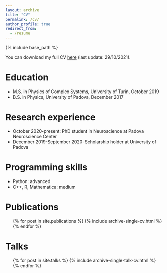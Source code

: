 ```yaml
---
layout: archive
title: "CV"
permalink: /cv/
author_profile: true
redirect_from:
  - /resume
---
```


{% include base_path %}

You can download my full CV [here](https://github.com/benedetta-mariani/benedetta-mariani.github.io/blob/master/files/CV_Mariani_Benedetta.pdf) (last update: 29/10/2021).

Education
======
* M.S. in Physics of Complex Systems, University of Turin, October 2019
* B.S. in Physics, University of Padova, December 2017

Research experience
======
* October 2020-present: PhD student in Neuroscience at Padova Neuroscience Center
* December 2019-September 2020: Scholarship holder at University of Padova

Programming skills
======
* Python: advanced
* C++, R, Mathematica: medium

Publications
======
  <ul>{% for post in site.publications %}
    {% include archive-single-cv.html %}
  {% endfor %}</ul>
  
Talks
======
  <ul>{% for post in site.talks %}
    {% include archive-single-talk-cv.html %}
  {% endfor %}</ul>
